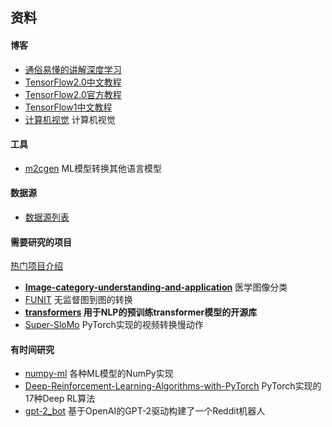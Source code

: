## 资料

#### 博客

- [通俗易懂的讲解深度学习](https://www.jianshu.com/p/d92ea3d99e8b)
- [TensorFlow2.0中文教程](https://github.com/czy36mengfei/tensorflow2_tutorials_chinese)
- [TensorFlow2.0官方教程](https://tensorflow.google.cn/tutorials)
- [TensorFlow1中文教程](http://c.biancheng.net/view/1880.html)
- [计算机视觉](http://neohsu.com/2019/04/12/%E8%AE%A1%E7%AE%97%E6%9C%BA%E8%A7%86%E8%A7%89-%E5%9B%BE%E5%83%8F%E5%88%86%E7%B1%BB/) 计算机视觉


#### 工具
- [m2cgen](https://github.com/BayesWitnesses/m2cgen) ML模型转换其他语言模型


#### 数据源
- [数据源列表](https://www.datasetlist.com/)

#### 需要研究的项目
[热门项目介绍](https://mp.weixin.qq.com/s/qt0DTlfQ9cHI2BcRWPM55A)

- **[Image-category-understanding-and-application](https://github.com/Freemanzxp/Image-category-understanding-and-application)** 医学图像分类
- [FUNIT](https://github.com/NVlabs/FUNIT) 无监督图到图的转换
- **[transformers](https://github.com/huggingface/transformers) 用于NLP的预训练transformer模型的开源库**
- [Super-SloMo](https://github.com/avinashpaliwal/Super-SloMo) PyTorch实现的视频转换慢动作



#### 有时间研究
- [numpy-ml](https://github.com/ddbourgin/numpy-ml) 各种ML模型的NumPy实现
- [Deep-Reinforcement-Learning-Algorithms-with-PyTorch](https://github.com/p-christ/Deep-Reinforcement-Learning-Algorithms-with-PyTorch) PyTorch实现的17种Deep RL算法
- [gpt-2_bot](https://github.com/shevisjohnson/gpt-2_bot) 基于OpenAI的GPT-2驱动构建了一个Reddit机器人
